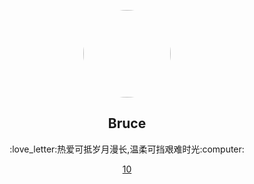 <p align="center">
    <img width="140" style="border-radius:50%; overflow:hidden;" src="https://avatars.githubusercontent.com/u/54493253?v=4" />
    <h2 align="center">Bruce</h2>
<p align="center"> :love_letter:热爱可抵岁月漫长,温柔可挡艰难时光:computer: </p></p>

<p align="center">
    <a href="https://fxxkpython.com"><img align="center"srce="https://github-readme-stats.vercel.app/api?username=wistbeanthide=contribs"/>10</a>
</p>
<!--
**joker0ops/joker0ops** is a ✨ _special_ ✨ repository because its `README.md` (this file) appears on your GitHub profile.

Here are some ideas to get you started:

- 🔭 I’m currently working on ...
- 🌱 I’m currently learning ...
- 👯 I’m looking to collaborate on ...
- 🤔 I’m looking for help with ...
- 💬 Ask me about ...
- 📫 How to reach me: ...
- 😄 Pronouns: ...
- ⚡ Fun fact: ...
-->
